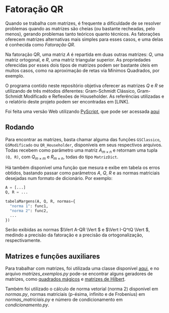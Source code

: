 # Fatoração QR

Quando se trabalha com matrizes, é frequente a dificuldade de se resolver problemas quando as matrizes são cheias (ou bastante recheadas, pelo menos), gerando problemas tanto teóricos quanto técnicos. As fatorações oferecem matrizes alternativas mais simples para esses casos, e uma delas é conhecida como <i>Fatoração QR</i>.

Na fatoração QR, uma matriz $A$ é repartida em duas outras matrizes: $Q$, uma matriz ortogonal, e $R$, uma matriz triangular superior. As propriedades oferecidas por esses dois tipos de matrizes podem ser bastante úteis em muitos casos, como na aproximação de retas via Mínimos Quadrados, por exemplo.

O programa contido neste repositório objetiva oferecer as matrizes $Q$ e $R$ se utilizando de três métodos diferentes: Gram-Schmidt Clássico, Gram-Schmidt Modificado e Reflexões de Householder. As referências utilizadas e o relatório deste projeto podem ser encontradas em [LINK]. 

Foi feita uma versão Web utilizando <a href="https://pyscript.net/">PyScript</a>, que pode ser acessada <a href="https://potalej.github.io/fatoracao-QR-web/">aqui</a>

## Rodando

Para encontrar as matrizes, basta chamar alguma das funções `GSClassico`, `GSModificado` ou `QR_Householder`, disponíveis em seus respectivos arquivos. Todas recebem como parâmetro uma matriz $A_{m \times n}$ e retornam uma tupla `(Q, R)`, com $Q_{m \times m}$ e $R_{m \times n}$, todas do tipo `MatrizDict`.

Há também disponível uma função que mesura e exibe em tabela os erros obtidos, bastando passar como parâmetros $A$, $Q$, $R$ e as normas matriciais desejadas num formato de dicionário. Por exemplo:
```Python
A = [...]
Q, R = ...

tabelaMargens(A, Q, R, normas={
  "norma 1": func1,
  "norma 2": func2,
  ...
})
```

Serão exibidas as normas $\Vert A-QR \Vert $ e $\Vert I-Q^tQ \Vert $, medindo a precisão da fatoração e a precisão da ortogonalização, respectivamente.

## Matrizes e funções auxiliares

Para trabalhar com matrizes, foi utilizada uma classe disponível <a href="https://github.com/Potalej/Matrizes-Dict">aqui</a>, e no arquivo <i>matrizes_exemplos.py</i> pode-se encontrar alguns geradores de matrizes, como <a href="https://en.wikipedia.org/wiki/Magic_square">quadrados mágicos</a> e <a href="https://en.wikipedia.org/wiki/Hilbert_matrix">matrizes de Hilbert</a>.

Também foi utilizado o cálculo de norma vetorial (norma 2) disponível em <i>normas.py</i>, normas matriciais (p-ésima, infinito e de Frobenius) em <i>normas_matriciais.py</i> e número de condicionamento em <i>condicionamento.py</i>.